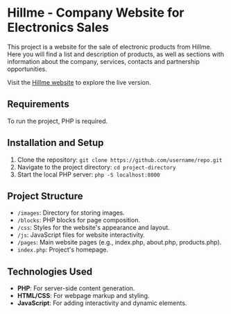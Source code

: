 # Hillme - Company Website for Electronics Sales

This project is a website for the sale of electronic products from Hillme. Here you will find a list and description of products, as well as sections with information about the company, services, contacts and partnership opportunities.

Visit the [Hillme website](http://www.bulletbar.uk.com/) to explore the live version.

## Requirements

To run the project, PHP is required.

## Installation and Setup

1. Clone the repository: `git clone https://github.com/username/repo.git`
2. Navigate to the project directory: `cd project-directory`
3. Start the local PHP server: `php -S localhost:8000`

## Project Structure

- `/images`: Directory for storing images.
- `/blocks`: PHP blocks for page composition.
- `/css`: Styles for the website's appearance and layout.
- `/js`: JavaScript files for website interactivity.
- `/pages`: Main website pages (e.g., index.php, about.php, products.php).
- `index.php`: Project's homepage.

## Technologies Used

- **PHP**: For server-side content generation.
- **HTML/CSS**: For webpage markup and styling.
- **JavaScript**: For adding interactivity and dynamic elements.
